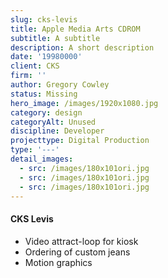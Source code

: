 ```yaml
---
slug: cks-levis
title: Apple Media Arts CDROM
subtitle: A subtitle
description: A short description
date: '19980000'
client: CKS
firm: ''
author: Gregory Cowley
status: Missing
hero_image: /images/1920x1080.jpg
category: design
categoryAlt: Unused
discipline: Developer
projecttype: Digital Production
type: '---'
detail_images:
  - src: /images/180x101ori.jpg
  - src: /images/180x101ori.jpg
  - src: /images/180x101ori.jpg
---
```



#### CKS Levis
- Video attract-loop for kiosk
- Ordering of custom jeans
- Motion graphics
